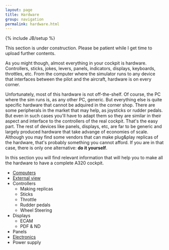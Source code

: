 ```yaml
---
layout: page
title: Hardware
group: navigation
permalink: hardware.html
---
```


{% include JB/setup %}

<div class="warning">
This section is under construction. Please be patient while I get time to 
upload further contents.
</div>

As you might though, almost everything in your cockpit is hardware. 
Controllers, sticks, jokes, levers, panels, indicators, displays, keyboards, 
throttles, etc. From the computer where the simulator runs to any device that 
interfaces between the pilot and the aircraft, hardware is on every corner. 

Unfortunately, most of this hardware is not off-the-shelf. Of course, the PC
where the sim runs is, as any other PC, generic. But everything else is quite
specific hardware that cannot be adquired in the corner shop. There are some 
peripherals in the market that may help, as joysticks or rudder pedals.
But even in such cases you'll have to adapt them so they are similar in their
aspect and interface to the controllers of the real cockpit. That's the easy
part. The rest of devices like panels, displays, etc, are far to be generic
and largely produced hardware that take advange of economies of scale. Although
you may find some vendors that can make plug&play replicas of the hardware,
that's probably something you cannot afford. If you are in that case, there
is only one alternative: **do it yourself**.

In this section you will find relevant information that will help you to make
all the hardware to have a complete A320 cockpit. 

* [Computers](/hardware/computers.html)
* [External view](/hardware/external-view.html)
* Controllers
  * Making replicas
  * Sticks
  * Throttle
  * Rudder pedals
  * Wheel Steering
* Displays
  * ECAM 
  * PDF & ND
* Panels
* [Electronics](/hardware/electronics.html)
* Power supply
